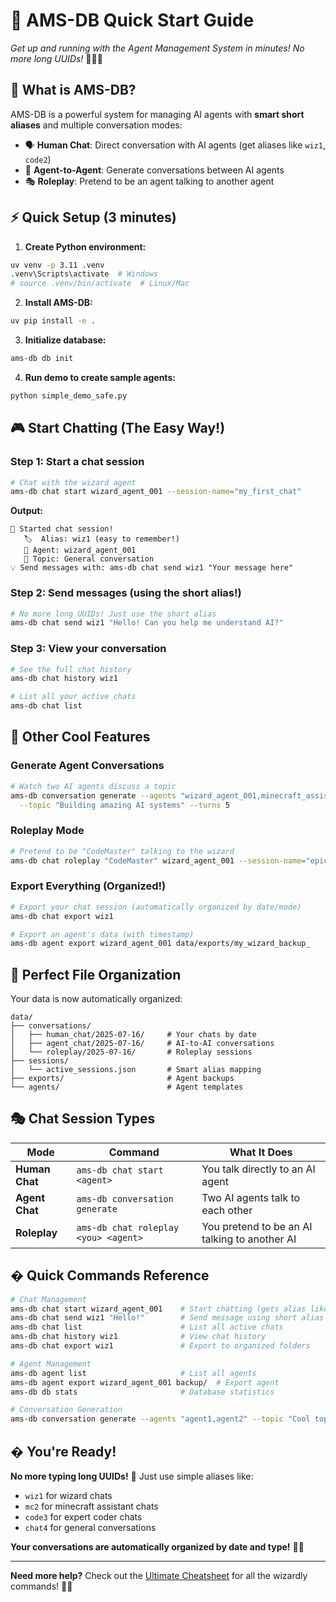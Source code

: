 # 🚀 AMS-DB Quick Start Guide

*Get up and running with the Agent Management System in minutes! No more long UUIDs!* 🧙‍♂️✨

## 🎯 What is AMS-DB?

AMS-DB is a powerful system for managing AI agents with **smart short aliases** and multiple conversation modes:
- 🗣️ **Human Chat**: Direct conversation with AI agents (get aliases like `wiz1`, `code2`)
- 🤖 **Agent-to-Agent**: Generate conversations between AI agents  
- 🎭 **Roleplay**: Pretend to be an agent talking to another agent

## ⚡ Quick Setup (3 minutes)

1. **Create Python environment:**
```bash
uv venv -p 3.11 .venv
.venv\Scripts\activate  # Windows
# source .venv/bin/activate  # Linux/Mac
```

2. **Install AMS-DB:**
```bash
uv pip install -e .
```

3. **Initialize database:**
```bash
ams-db db init
```

4. **Run demo to create sample agents:**
```bash
python simple_demo_safe.py
```

## 🎮 Start Chatting (The Easy Way!)

### Step 1: Start a chat session
```bash
# Chat with the wizard agent
ams-db chat start wizard_agent_001 --session-name="my_first_chat"
```
**Output:**
```
🎉 Started chat session!
   🏷️  Alias: wiz1 (easy to remember!)
   🤖 Agent: wizard_agent_001
   💭 Topic: General conversation
💡 Send messages with: ams-db chat send wiz1 "Your message here"
```

### Step 2: Send messages (using the short alias!)
```bash
# No more long UUIDs! Just use the short alias
ams-db chat send wiz1 "Hello! Can you help me understand AI?"
```

### Step 3: View your conversation
```bash
# See the full chat history
ams-db chat history wiz1

# List all your active chats
ams-db chat list
```

## 🤖 Other Cool Features

### Generate Agent Conversations
```bash
# Watch two AI agents discuss a topic
ams-db conversation generate --agents "wizard_agent_001,minecraft_assistant_001" \
  --topic "Building amazing AI systems" --turns 5
```

### Roleplay Mode
```bash
# Pretend to be "CodeMaster" talking to the wizard
ams-db chat roleplay "CodeMaster" wizard_agent_001 --session-name="epic_roleplay"
```

### Export Everything (Organized!)
```bash
# Export your chat session (automatically organized by date/mode)
ams-db chat export wiz1

# Export an agent's data (with timestamp)
ams-db agent export wizard_agent_001 data/exports/my_wizard_backup_
```

## 📁 Perfect File Organization

Your data is now automatically organized:
```
data/
├── conversations/
│   ├── human_chat/2025-07-16/     # Your chats by date
│   ├── agent_chat/2025-07-16/     # AI-to-AI conversations  
│   └── roleplay/2025-07-16/       # Roleplay sessions
├── sessions/
│   └── active_sessions.json       # Smart alias mapping
├── exports/                       # Agent backups
└── agents/                        # Agent templates
```

## 🎭 Chat Session Types

| Mode | Command | What It Does |
|------|---------|--------------|
| **Human Chat** | `ams-db chat start <agent>` | You talk directly to an AI agent |
| **Agent Chat** | `ams-db conversation generate` | Two AI agents talk to each other |
| **Roleplay** | `ams-db chat roleplay <you> <agent>` | You pretend to be an AI talking to another AI |

## � Quick Commands Reference

```bash
# Chat Management
ams-db chat start wizard_agent_001    # Start chatting (gets alias like 'wiz1')
ams-db chat send wiz1 "Hello!"        # Send message using short alias
ams-db chat list                      # List all active chats
ams-db chat history wiz1              # View chat history
ams-db chat export wiz1               # Export to organized folders

# Agent Management  
ams-db agent list                     # List all agents
ams-db agent export wizard_agent_001 backup/  # Export agent
ams-db db stats                       # Database statistics

# Conversation Generation
ams-db conversation generate --agents "agent1,agent2" --topic "Cool topic" --turns 5
```

## � You're Ready!

**No more typing long UUIDs!** 🙌 Just use simple aliases like:
- `wiz1` for wizard chats
- `mc2` for minecraft assistant chats  
- `code3` for expert coder chats
- `chat4` for general conversations

**Your conversations are automatically organized by date and type!** 📁✨

---

**Need more help?** Check out the [Ultimate Cheatsheet](ULTIMATE_CHEATSHEET.md) for all the wizardly commands! 🧙‍♂️
